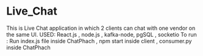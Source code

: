 # Live_Chat

This is Live Chat application in which 2 clients can chat with one vendor on the same UI.
USED: React.js , node.js , kafka-node, pgSQL , socketio
To run : Run index.js file inside ChatPhach , npm start inside client , consumer.py inside ChatPhach
